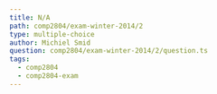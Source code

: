 ```yaml
---
title: N/A
path: comp2804/exam-winter-2014/2
type: multiple-choice
author: Michiel Smid
question: comp2804/exam-winter-2014/2/question.ts
tags:
  - comp2804
  - comp2804-exam
---
```

